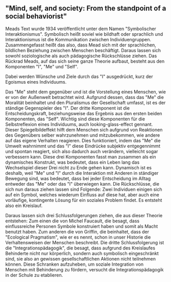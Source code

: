 ## "Mind, self, and society: From the standpoint of a social behaviorist"

Meads Text wurde 1934 veröffentlicht unter dem Namen "Symbolischer Interaktionismus".
Symbolisch heißt soviel wie bildhaft oder sprachlich und Interaktionismus ist die Kommunikation zwischen Individuengruppen.
Zusammengefasst heißt das also, dass Mead sich mit der sprachlichen, bildlichen Beziehung zwischen Menschen beschäftigt.
Daraus lassen sich sowohl soziologische als auch pädagogische Rückschlüsse ziehen.
Das Rückrad Meads, auf das sich seine ganze Theorie aufbaut, besteht aus den Komponenten "I", "Me" und "Self".
<!-- TODO: umgangssprachl. -->
Dabei werden Wünsche und Ziele durch das "I" ausgedrückt, kurz der Egoismus eines Individuums.
<!-- TODO: Würde den Begriff Triebe vermeiden, da er zu sehr an Freud erinnert. -->
Das "Me" steht dem gegenüber und ist die Vorstellung eines Menschen, wie er von der Außenwelt betrachtet wird.
Aufgrund dessen, dass das "Me" die Moralität beinhaltet und den Pluralismus der Gesellschaft umfasst, ist es der ständige Gegenspieler des "I".
Der dritte Komponent ist die Entscheidungskraft, beziehungsweise das Ergebnis aus den ersten beiden Komponenten, das "Self".
Wichtig sind diese Komponenten für die Selbstreflexion eines Individuums, auch looking-glass-effect gennant.
Dieser Spiegelbildeffekt hilft dem Menschen sich aufgrund von Reaktionen des Gegenübers selber wahrzunehmen und mitzubekommen, wie andere auf das eigene Verhalten reagieren.
Dies funktioniert, indem das "Me" die Umwelt wahrnimmt und das "I" diese Eindrücke subjektiv entgegennimmt und spontan reagiert, sich also dadurch auch verändern, vielleicht sogar verbessern kann.
Diese drei Komponenten fasst man zusammen als ein dynamisches Konstrukt, was bedeutet, dass ein Leben lang das Wechselspiel dieser Drei nicht zu Ende gehen kann.
Dynamisch ist es deshalb, weil "Me" und "I" durch die Interaktion mit Anderen in ständiger Bewegung sind, was bedeutet, dass bei jeder Entscheidung im Alltag entweder das "Me" oder das "I" überwiegen kann.
Die Rückschlüsse, die sich nun daraus ziehen lassen sind Folgende:
Zwei Individuen einigen sich auf ein Symbol, welches wiederum Einfluss auf diese hat, aber auch eine vorläufige, kontingente Lösung für ein soziales Problem findet.
Es entsteht also ein Kreislauf.

Daraus lassen sich drei Schlussfolgerungen ziehen, die aus dieser Theorie entstehen:
Zum einen die von Michel Faucault, die besagt, dass einflussreiche Personen Symbole konstruiert haben und somit als Macht benutzt haben.
Zum anderen die von Griffin, die beinhaltet, dass der "Ecological Pragmatism", wie er es nennt, schon in unser Historie die Verhaltensweisen der Menschen beschreibt.
Die dritte Schlussfolgerung ist die "Integrationspädagogik", die besagt, dass aufgrund des Kreislaufes Behinderte nicht nur körperlich, sondern auch symbolisch eingeschränkt sind, sie also an gewissen gesellschaftlichen Aktionen nicht teilnehmen können.
Diese Schranken aufzuheben, um soziale Integration von Menschen mit Behinderung zu fördern, versucht die Integrationspädagogik in der Schule zu etablieren.

<!-- TODO: Hier sollten noch Zitate aus dem Mead-text (besonders zu I, Me und Self) nachträglich eingefügt werden. -->
